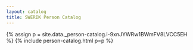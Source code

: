 ```yaml
---
layout: catalog
title: SWERIK Person Catalog
---
```

{% assign p = site.data._person-catalog.i-9xnJYWRw1BWmFV8LVCC5EH %}
{% include person-catalog.html p=p %}

